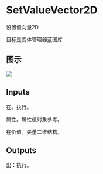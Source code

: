 # SetValueVector2D

设置值向量2D

目标是变体管理器蓝图库

## 图示

![]($-20221218-21241999.png)

## Inputs

在。执行。

属性。属性值对象参考。

在价值。矢量二维结构。  

## Outputs

出：执行。
